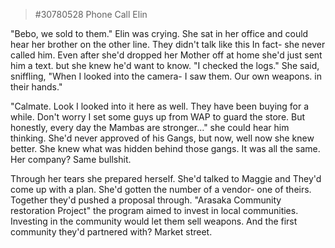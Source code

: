 > #30780528 Phone Call Elin  
  
"Bebo, we sold to them." Elin was crying. She sat in her office and could hear her brother on the other line. They didn't talk like this In fact- she never called him. Even after she'd dropped her Mother off at home she'd just sent him a text. but she knew he'd want to know. "I checked the logs."  She said, sniffling, "When I looked into the camera- I saw them. Our own weapons. in their hands."  
  
"Calmate. Look I looked into it here as well. They have been buying for a while. Don't worry I set some guys up from WAP to guard the store. But honestly, every day the Mambas are stronger..." she could hear him thinking. She'd never approved of his Gangs, but now, well now she knew better. She knew what was hidden behind those gangs. It was all the same. Her company?  Same bullshit.  
  
Through her tears she prepared herself. She'd talked to Maggie and They'd come up with a plan. She'd gotten the number of a vendor- one of theirs. Together they'd pushed a proposal through. "Arasaka Community restoration Project" the program aimed to invest in local communities. Investing in the community would let them sell weapons. And the first community they'd partnered with?  Market street.  

